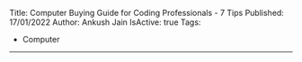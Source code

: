 Title: Computer Buying Guide for Coding Professionals - 7 Tips
Published: 17/01/2022
Author: Ankush Jain
IsActive: true
Tags:
  - Computer
---
